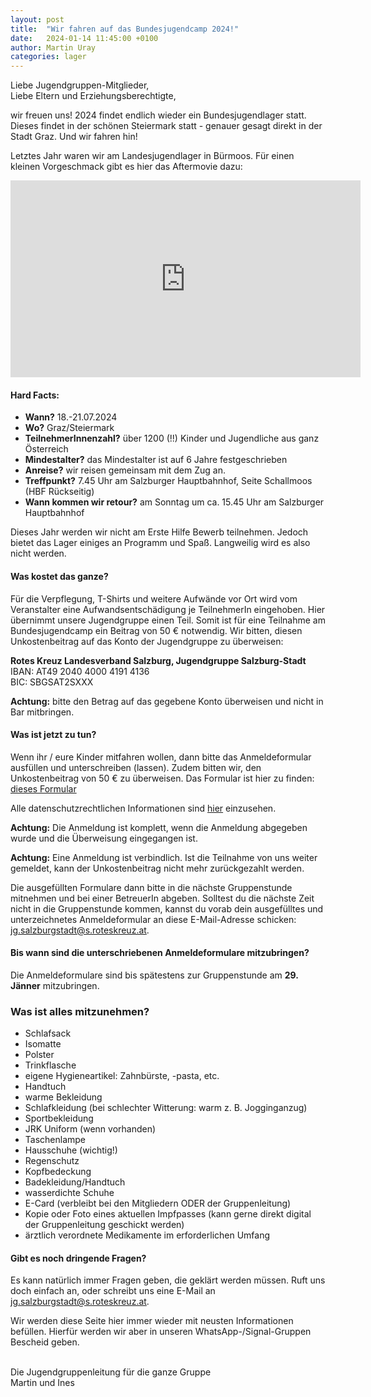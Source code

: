 ```yaml
---
layout: post
title:  "Wir fahren auf das Bundesjugendcamp 2024!"
date:   2024-01-14 11:45:00 +0100
author: Martin Uray
categories: lager
---
```


Liebe Jugendgruppen-Mitglieder,<br>
Liebe Eltern und Erziehungsberechtigte,

wir freuen uns! 2024 findet endlich wieder ein Bundesjugendlager statt.
Dieses findet in der schönen Steiermark statt - genauer gesagt direkt in 
der Stadt Graz.
Und wir fahren hin! 

Letztes Jahr waren wir am Landesjugendlager in Bürmoos.
Für einen kleinen Vorgeschmack gibt es hier das Aftermovie dazu:

<iframe width="560" height="315" src="https://www.youtube.com/embed/LGTZ7ypHqD8?si=GBtQRDoVBEFykfBw" title="YouTube video player" frameborder="0" allow="accelerometer; autoplay; clipboard-write; encrypted-media; gyroscope; picture-in-picture; web-share" allowfullscreen></iframe>


#### Hard Facts:
- **Wann?** 18.-21.07.2024
- **Wo?** Graz/Steiermark
- **TeilnehmerInnenzahl?** über 1200 (!!) Kinder und Jugendliche aus ganz 
  Österreich
- **Mindestalter?** das Mindestalter ist auf 6 Jahre festgeschrieben
- **Anreise?** wir reisen gemeinsam mit dem Zug an. 
- **Treffpunkt?** 7.45 Uhr am Salzburger Hauptbahnhof, Seite Schallmoos 
  (HBF Rückseitig)
- **Wann kommen wir retour?** am Sonntag um ca. 15.45 Uhr am Salzburger 
  Hauptbahnhof

Dieses Jahr werden wir nicht am Erste Hilfe Bewerb teilnehmen. 
Jedoch bietet das Lager einiges an Programm und Spaß.
Langweilig wird es also nicht werden.

#### Was kostet das ganze?
Für die Verpflegung, T-Shirts und weitere Aufwände vor Ort wird vom 
Veranstalter eine Aufwandsentschädigung je TeilnehmerIn eingehoben.
Hier übernimmt unsere Jugendgruppe einen Teil.
Somit ist für eine Teilnahme am Bundesjugendcamp ein Beitrag von 50 € notwendig. 
Wir bitten, diesen Unkostenbeitrag auf das Konto der Jugendgruppe zu überweisen:

**Rotes Kreuz Landesverband Salzburg, Jugendgruppe Salzburg-Stadt**<br/>
    IBAN: AT49 2040 4000 4191 4136<br/>
    BIC:  SBGSAT2SXXX

**Achtung:** bitte den Betrag auf das gegebene Konto überweisen und nicht in Bar
mitbringen.


#### Was ist jetzt zu tun?
Wenn ihr / eure Kinder mitfahren wollen, dann bitte das Anmeldeformular
ausfüllen und unterschreiben (lassen).
Zudem bitten wir, den Unkostenbeitrag von 50 € zu überweisen.
Das Formular ist hier zu finden:
[dieses Formular](https://www.red-angels.at/assets/2024-01_bjl/JG_Einverst%C3%A4ndniserkl%C3%A4rung.pdf)

Alle datenschutzrechtlichen Informationen sind 
[hier](https://www.red-angels.at/assets/2024-01_bjl/Datenschutzrechtliche%20Informationen.pdf) 
einzusehen.

**Achtung:** Die Anmeldung ist komplett, wenn die Anmeldung abgegeben wurde 
und die Überweisung eingegangen ist.

**Achtung:** Eine Anmeldung ist verbindlich. Ist die Teilnahme von uns 
weiter gemeldet, kann der Unkostenbeitrag nicht mehr zurückgezahlt werden.

Die ausgefüllten Formulare dann bitte in die nächste Gruppenstunde mitnehmen und 
bei einer BetreuerIn abgeben.
Solltest du die nächste Zeit nicht in die Gruppenstunde kommen, kannst du vorab
dein ausgefülltes und unterzeichnetes Anmeldeformular an diese E-Mail-Adresse
schicken:
[jg.salzburgstadt@s.roteskreuz.at](mailto:jg.salzburgstadt@s.roteskreuz.at).


#### Bis wann sind die unterschriebenen Anmeldeformulare mitzubringen?
Die Anmeldeformulare sind bis spätestens zur Gruppenstunde am **29. Jänner**
mitzubringen.

### Was ist alles mitzunehmen?
* Schlafsack
* Isomatte
* Polster
* Trinkflasche
* eigene Hygieneartikel: Zahnbürste, -pasta, etc.
* Handtuch
* warme Bekleidung
* Schlafkleidung (bei schlechter Witterung: warm z. B. Jogginganzug)
* Sportbekleidung
* JRK Uniform (wenn vorhanden)
* Taschenlampe
* Hausschuhe (wichtig!)
* Regenschutz
* Kopfbedeckung
* Badekleidung/Handtuch
* wasserdichte Schuhe
* E-Card (verbleibt bei den Mitgliedern ODER der Gruppenleitung)
* Kopie oder Foto eines aktuellen Impfpasses (kann gerne direkt digital der 
  Gruppenleitung geschickt werden)
* ärztlich verordnete Medikamente im erforderlichen Umfang


#### Gibt es noch dringende Fragen?
Es kann natürlich immer Fragen geben, die geklärt werden müssen. 
Ruft uns doch einfach an, oder schreibt uns eine E-Mail an
[jg.salzburgstadt@s.roteskreuz.at](mailto:jg.salzburgstadt@s.roteskreuz.at).


Wir werden diese Seite hier immer wieder mit neusten Informationen befüllen.
Hierfür werden wir aber in unseren WhatsApp-/Signal-Gruppen Bescheid geben.

<br>
Die Jugendgruppenleitung für die ganze Gruppe<br>
Martin und Ines
